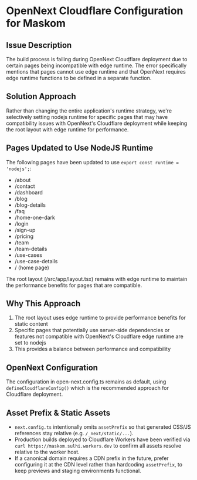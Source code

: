 # OpenNext Cloudflare Configuration for Maskom

## Issue Description
The build process is failing during OpenNext Cloudflare deployment due to certain pages being incompatible with edge runtime. The error specifically mentions that pages cannot use edge runtime and that OpenNext requires edge runtime functions to be defined in a separate function.

## Solution Approach
Rather than changing the entire application's runtime strategy, we're selectively setting nodejs runtime for specific pages that may have compatibility issues with OpenNext's Cloudflare deployment while keeping the root layout with edge runtime for performance.

## Pages Updated to Use NodeJS Runtime
The following pages have been updated to use `export const runtime = 'nodejs';`:

- /about
- /contact
- /dashboard
- /blog
- /blog-details
- /faq
- /home-one-dark
- /login
- /sign-up
- /pricing
- /team
- /team-details
- /use-cases
- /use-case-details
- / (home page)

The root layout (/src/app/layout.tsx) remains with edge runtime to maintain the performance benefits for pages that are compatible.

## Why This Approach
1. The root layout uses edge runtime to provide performance benefits for static content
2. Specific pages that potentially use server-side dependencies or features not compatible with OpenNext's Cloudflare edge runtime are set to nodejs
3. This provides a balance between performance and compatibility

## OpenNext Configuration
The configuration in open-next.config.ts remains as default, using `defineCloudflareConfig()` which is the recommended approach for Cloudflare deployment.

## Asset Prefix & Static Assets

- `next.config.ts` intentionally omits `assetPrefix` so that generated CSS/JS references stay relative (e.g. `/_next/static/...`).
- Production builds deployed to Cloudflare Workers have been verified via `curl https://maskom.sulhi.workers.dev` to confirm all assets resolve relative to the worker host.
- If a canonical domain requires a CDN prefix in the future, prefer configuring it at the CDN level rather than hardcoding `assetPrefix`, to keep previews and staging environments functional.
